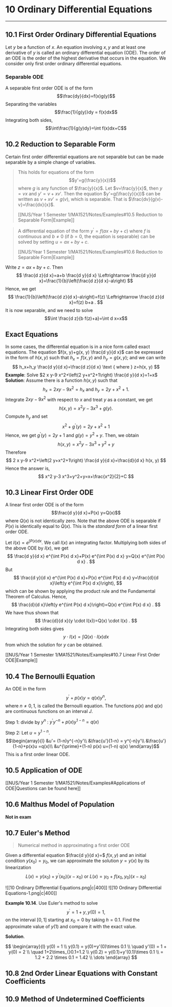 
# 10 Ordinary Differential Equations
---
## 10.1 First Order Ordinary Differential Equations

Let $y$ be a function of $x$. An equation involving $x,y$ and at least one derivative of $y$ is called an ordinary differential equation (ODE). The order of an ODE is the order of the highest derivative that occurs in the equation. We consider only first order ordinary differential equations.

### Separable ODE

A separable first order ODE is of the form
$$\frac{dy}{dx}=f(x)g(y)$$
Separating the variables
$$\frac{1}{g(y)}dy = f(x)dx$$
Integrating both sides,
$$\int\frac{1}{g(y)dy}=\int f(x)dx+C$$

## 10.2 Reduction to Separable Form

Certain first order differential equations are not separable but can be made separable by a simple change of variables.

>This holds for equations of the form
>$$y'=g(\frac{y}{x})$$
>where $g$ is any function of $\frac{y}{x}$. Let $v=\frac{y}{x}$, then $y=vx$ and $y'=v+xv'$. Then the equation $y'=g(\frac{y}{x})$ can be written as $v+xv'=g(v)$, which is separable. That is $\frac{dv}{g(v)-v}=\frac{dx}{x}$.
>
>[[NUS/Year 1 Semester 1/MA1521/Notes/Examples#10.5 Reduction to Separable Form|Example]]

>A differential equation of the form $y^{\prime}=f(a x+b y+c)$ where $f$ is continuous and $b \neq 0$ (if $b=0$, the equation is separable) can be solved by setting $u=a x+b y+c$.
>
>[[NUS/Year 1 Semester 1/MA1521/Notes/Examples#10.6 Reduction to Separable Form|Example]]

Write $z=a x+b y+c$. Then
$$
\frac{d z}{d x}=a+b \frac{d y}{d x} \Leftrightarrow \frac{d y}{d x}=\frac{1}{b}\left(\frac{d z}{d x}-a\right)
$$
Hence, we get
$$
\frac{1}{b}\left(\frac{d z}{d x}-a\right)=f(z) \Leftrightarrow \frac{d z}{d x}=f(z) b+a .
$$
It is now separable, and we need to solve
$$\int \frac{d z}{b f(z)+a}=\int d x=x$$

## Exact Equations

In some cases, the differential equation is in a nice form called exact equations. The equation $f(x, y)+g(x, y) \frac{d y}{d x}$ can be expressed in the form of $h(x, y)$ such that $h_x=f(x, y)$ and $h_y=g(x, y)$; and we can write
$$
h_x+h_y \frac{d y}{d x}=\frac{d z}{d x} \text { where } z=h(x, y)
$$
**Example**: Solve $2 x y-9 x^2+\left(2 y+x^2+1\right) \frac{d y}{d x}=1+x$
**Solution**: Assume there is a function $h(x, y)$ such that
$$
h_x=2 x y-9 x^2=h_x \text { and } h_y=2 y+x^2+1 .
$$
Integrate $2 x y-9 x^2$ with respect to $x$ and treat $y$ as a constant, we get
$$
h(x, y)=x^2 y-3 x^3+g(y) .
$$
Compute $h_y$ and set
$$
x^2+g^{\prime}(y)=2 y+x^2+1
$$
Hence, we get $g^{\prime}(y)=2 y+1$ and $g(y)=y^2+y$. Then, we obtain
$$
h(x, y)=x^2 y-3 x^3+y^2+y
$$
Therefore
$$
2 x y-9 x^2+\left(2 y+x^2+1\right) \frac{d y}{d x}=\frac{d}{d x} h(x, y)
$$
Hence the answer is,
$$
x^2 y-3 x^3+y^2+y=x+\frac{x^2}{2}+C
$$

## 10.3 Linear First Order ODE

A linear first order ODE is of the form
$$\frac{d y}{d x}+P(x) y=Q(x)$$
where $Q(x)$ is not identically zero. Note that the above ODE is separable if $P(x)$ is identically equal to $Q(x)$. This is the *standard form* of a linear first order ODE.

Let $I(x)=e^{\int P(x) d x}$. We call $I(x)$ an integrating factor. Multiplying both sides of the above ODE by $I(x)$, we get
$$
\frac{d y}{d x} e^{\int P(x) d x}+P(x) e^{\int P(x) d x} y=Q(x) e^{\int P(x) d x} .
$$
But
$$
\frac{d y}{d x} e^{\int P(x) d x}+P(x) e^{\int P(x) d x} y=\frac{d}{d x}\left(y e^{\int P(x) d x}\right),
$$
which can be shown by applying the product rule and the Fundamental Theorem of Calculus. Hence,
$$
\frac{d}{d x}\left(y e^{\int P(x) d x}\right)=Q(x) e^{\int P(x) d x} .
$$
We have thus shown that
$$
\frac{d}{d x}(y \cdot I(x))=Q(x) \cdot I(x) .
$$
Integrating both sides gives
$$
y \cdot I(x)=\int Q(x) \cdot I(x) d x
$$
from which the solution for $y$ can be obtained.

[[NUS/Year 1 Semester 1/MA1521/Notes/Examples#10.7 Linear First Order ODE|Example]]

## 10.4 The Bernoulli Equation

An ODE in the form
$$
y^{\prime}+p(x) y=q(x) y^n,
$$
where $n \neq 0,1$, is called the Bernoulli equation. The functions $p(x)$ and $q(x)$ are continuous functions on an interval $J$.

Step 1: divide by $y^n$ :  $y^{\prime}y^{-n}+p(x)y^{1-n}=q(x)$

Step 2: Let $u=y^{1-n}$. 
$$\begin{array}{l}
&u'= (1-n)y^{-n}y'\\
&\frac{u'}{1-n} = y^{-n}y'\\
&\frac{u'}{1-n}+p(x)u =q(x)\\
&u^{\prime}+(1-n) p(x) u=(1-n) q(x)
\end{array}$$
This is a first order linear ODE.

## 10.5 Application of ODE

[[NUS/Year 1 Semester 1/MA1521/Notes/Examples#Applications of ODE|Questions can be found here]]

## 10.6 Malthus Model of Population

**Not in exam**

## 10.7 Euler's Method

> Numerical method in approximating a first order ODE

Given a differential equation $\frac{d y}{d x}=$ $f(x, y)$ and an initial condition $y\left(x_0\right)=y_0$, we can approximate the solution $y=y(x)$ by its linearization
$$
L(x)=y\left(x_0\right)+y^{\prime}\left(x_0\right)\left(x-x_0\right) \text { or } L(x)=y_0+f\left(x_0, y_0\right)\left(x-x_0\right)
$$

![[10 Ordinary Differential Equations.png|c|400]]
![[10 Ordinary Differential Equations-1.png|c|400]]

**Example 10.14**. Use Euler's method to solve
$$
y^{\prime}=1+y, y(0)=1,
$$
on the interval $[0,1]$ starting at $x_0=0$ by taking $h=0.1$. Find the approximate value of $y(1)$ and compare it with the exact value.

**Solution**. 

$$
\begin{array}{l}
y(0) = 1 \\
y(0.1) = y(0)+y'(0)\times 0.1 \\
\quad y'(0) = 1 + y(0) = 2 \\
\quad 1+2\times_{}0.1=1.2 \\
y(0.2) = y(0.1)+y'(0.1)\times 0.1 \\
= 1.2 + 2.2 \times 0.1 = 1.42  \\
\dots
\end{array}
$$

## 10.8 2nd Order Linear Equations with Constant Coefficients


## 10.9 Method of Undetermined Coefficients

